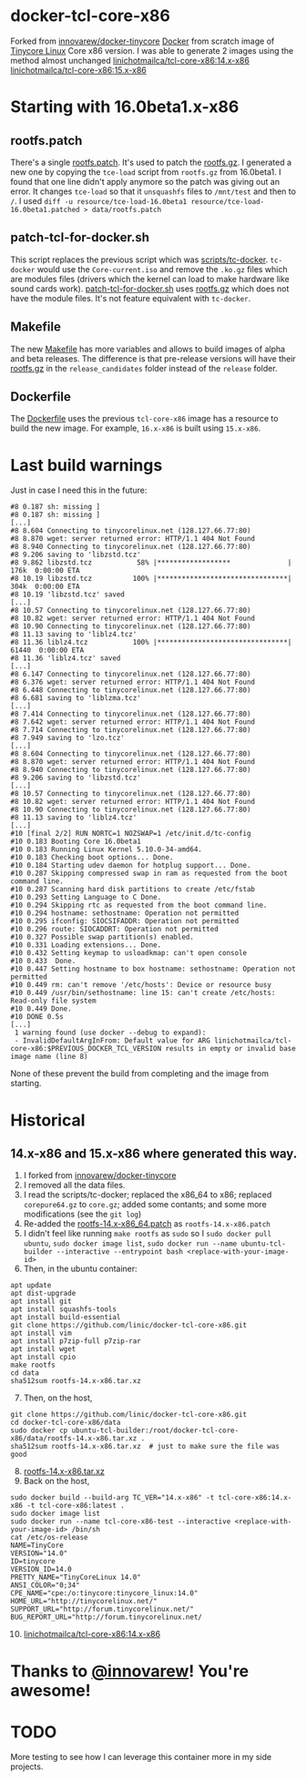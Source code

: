 # docker-tcl-core-x86

Forked from [innovarew/docker-tinycore](https://github.com/innovarew/docker-tinycore/tree/main)
[Docker](https://www.docker.com) from scratch image of [Tinycore Linux](http://www.tinycorelinux.net) Core x86 version.
I was able to generate 2 images using the method almost unchanged
[linichotmailca/tcl-core-x86:14.x-x86](https://hub.docker.com/layers/linichotmailca/tcl-core-x86/14.x-x86/images/sha256-91db888ce3030f8d481cfc645b8166412ef5a74ff7c16fdbc9fa55df431737a0?context=repo)
[linichotmailca/tcl-core-x86:15.x-x86](https://hub.docker.com/layers/linichotmailca/tcl-core-x86/15.x-x86/images/sha256-eb68d3fa1ea004cd18cf7c7b0be9b86860d6293392c4c7da0208592593cab53e)

# Starting with 16.0beta1.x-x86

## rootfs.patch
There's a single [rootfs.patch](./rootfs.patch). It's used to patch the [rootfs.gz](http://repo.tinycorelinux.net/16.x/x86/release_candidates/distribution_files/).
I generated a new one by copying the `tce-load` script from `rootfs.gz` from 16.0beta1. I found that one line didn't apply anymore so the patch was giving out an error.
It changes `tce-load` so that it `unsquashfs` files to `/mnt/test` and then to `/`. I used `diff -u resource/tce-load-16.0beta1 resource/tce-load-16.0beta1.patched > data/rootfs.patch`

## patch-tcl-for-docker.sh
This script replaces the previous script which was [scripts/tc-docker](https://github.com/innovarew/docker-tinycore/blob/main/scripts/tc-docker).
`tc-docker` would use the `Core-current.iso` and remove the `.ko.gz` files which are
modules files (drivers which the kernel can load to make hardware like sound cards work). [patch-tcl-for-docker.sh](./tools/patch-tcl-for-docker.sh) uses
[rootfs.gz](http://repo.tinycorelinux.net/16.x/x86/release_candidates/distribution_files/) which does not have the module files. It's not feature equivalent
with `tc-docker`.

## Makefile
The new [Makefile](./Makefile) has more variables and allows to build images of alpha and beta releases. The difference is that pre-release versions will
have their [rootfs.gz](http://repo.tinycorelinux.net/16.x/x86/release_candidates/distribution_files/) in the `release_candidates` folder instead of the
`release` folder.

## Dockerfile
The [Dockerfile](./Dockerfile) uses the previous `tcl-core-x86` image has a resource to build the new image. For example, `16.x-x86` is built using
`15.x-x86`.

# Last build warnings
Just in case I need this in the future:
```
#8 0.187 sh: missing ]
#8 0.187 sh: missing ]
[...]
#8 8.604 Connecting to tinycorelinux.net (128.127.66.77:80)
#8 8.870 wget: server returned error: HTTP/1.1 404 Not Found
#8 8.940 Connecting to tinycorelinux.net (128.127.66.77:80)
#8 9.206 saving to 'libzstd.tcz'
#8 9.862 libzstd.tcz           58% |******************              |  176k  0:00:00 ETA
#8 10.19 libzstd.tcz          100% |********************************|  304k  0:00:00 ETA
#8 10.19 'libzstd.tcz' saved
[...]
#8 10.57 Connecting to tinycorelinux.net (128.127.66.77:80)
#8 10.82 wget: server returned error: HTTP/1.1 404 Not Found
#8 10.90 Connecting to tinycorelinux.net (128.127.66.77:80)
#8 11.13 saving to 'liblz4.tcz'
#8 11.36 liblz4.tcz           100% |********************************| 61440  0:00:00 ETA
#8 11.36 'liblz4.tcz' saved
[...]
#8 6.147 Connecting to tinycorelinux.net (128.127.66.77:80)
#8 6.376 wget: server returned error: HTTP/1.1 404 Not Found
#8 6.448 Connecting to tinycorelinux.net (128.127.66.77:80)
#8 6.681 saving to 'liblzma.tcz'
[...]
#8 7.414 Connecting to tinycorelinux.net (128.127.66.77:80)
#8 7.642 wget: server returned error: HTTP/1.1 404 Not Found
#8 7.714 Connecting to tinycorelinux.net (128.127.66.77:80)
#8 7.949 saving to 'lzo.tcz'
[...]
#8 8.604 Connecting to tinycorelinux.net (128.127.66.77:80)
#8 8.870 wget: server returned error: HTTP/1.1 404 Not Found
#8 8.940 Connecting to tinycorelinux.net (128.127.66.77:80)
#8 9.206 saving to 'libzstd.tcz'
[...]
#8 10.57 Connecting to tinycorelinux.net (128.127.66.77:80)
#8 10.82 wget: server returned error: HTTP/1.1 404 Not Found
#8 10.90 Connecting to tinycorelinux.net (128.127.66.77:80)
#8 11.13 saving to 'liblz4.tcz'
[...]
#10 [final 2/2] RUN NORTC=1 NOZSWAP=1 /etc/init.d/tc-config
#10 0.183 Booting Core 16.0beta1 
#10 0.183 Running Linux Kernel 5.10.0-34-amd64.
#10 0.183 Checking boot options... Done.
#10 0.184 Starting udev daemon for hotplug support... Done.
#10 0.287 Skipping compressed swap in ram as requested from the boot command line.
#10 0.287 Scanning hard disk partitions to create /etc/fstab 
#10 0.293 Setting Language to C Done.
#10 0.294 Skipping rtc as requested from the boot command line.
#10 0.294 hostname: sethostname: Operation not permitted
#10 0.295 ifconfig: SIOCSIFADDR: Operation not permitted
#10 0.296 route: SIOCADDRT: Operation not permitted
#10 0.327 Possible swap partition(s) enabled.
#10 0.331 Loading extensions... Done.
#10 0.432 Setting keymap to usloadkmap: can't open console
#10 0.433  Done.
#10 0.447 Setting hostname to box hostname: sethostname: Operation not permitted
#10 0.449 rm: can't remove '/etc/hosts': Device or resource busy
#10 0.449 /usr/bin/sethostname: line 15: can't create /etc/hosts: Read-only file system
#10 0.449 Done.
#10 DONE 0.5s
[...]
 1 warning found (use docker --debug to expand):
 - InvalidDefaultArgInFrom: Default value for ARG linichotmailca/tcl-core-x86:$PREVIOUS_DOCKER_TCL_VERSION results in empty or invalid base image name (line 8)
```
None of these prevent the build from completing and the image from starting.

# Historical
## 14.x-x86 and 15.x-x86 where generated this way.

1. I forked from [innovarew/docker-tinycore](https://github.com/innovarew/docker-tinycore/tree/main)
2. I removed all the data files.
3. I read the scripts/tc-docker; replaced the x86_64 to x86; replaced `corepure64.gz` to `core.gz`; added some contants; and some more modifications (see the `git log`)
4. Re-added the [rootfs-14.x-x86_64.patch](https://github.com/innovarew/docker-tinycore/blob/main/data/rootfs-14.x-x86_64.patch) as `rootfs-14.x-x86.patch`
5. I didn't feel like running `make rootfs` as `sudo` so I `sudo docker pull ubuntu`, `sudo docker image list`, `sudo docker run --name ubuntu-tcl-builder --interactive --entrypoint bash <replace-with-your-image-id>`
6. Then, in the ubuntu container:
```
apt update
apt dist-upgrade
apt install git
apt install squashfs-tools
apt install build-essential
git clone https://github.com/linic/docker-tcl-core-x86.git
apt install vim
apt install p7zip-full p7zip-rar
apt install wget
apt install cpio
make rootfs
cd data
sha512sum rootfs-14.x-x86.tar.xz
```
7. Then, on the host, 
```
git clone https://github.com/linic/docker-tcl-core-x86.git
cd docker-tcl-core-x86/data
sudo docker cp ubuntu-tcl-builder:/root/docker-tcl-core-x86/data/rootfs-14.x-x86.tar.xz .
sha512sum rootfs-14.x-x86.tar.xz  # just to make sure the file was good
```
8. [rootfs-14.x-x86.tar.xz](https://github.com/linic/docker-tcl-core-x86/blob/9dcce198e2c94b638092a57d048540a72ae0444a/data/rootfs-14.x-x86.tar.xz)
9. Back on the host, 
```
sudo docker build --build-arg TC_VER="14.x-x86" -t tcl-core-x86:14.x-x86 -t tcl-core-x86:latest .
sudo docker image list
sudo docker run --name tcl-core-x86-test --interactive <replace-with-your-image-id> /bin/sh 
cat /etc/os-release 
NAME=TinyCore
VERSION="14.0"
ID=tinycore
VERSION_ID=14.0
PRETTY_NAME="TinyCoreLinux 14.0"
ANSI_COLOR="0;34"
CPE_NAME="cpe:/o:tinycore:tinycore_linux:14.0"
HOME_URL="http://tinycorelinux.net/"
SUPPORT_URL="http://forum.tinycorelinux.net/"
BUG_REPORT_URL="http://forum.tinycorelinux.net/
```
10. [linichotmailca/tcl-core-x86:14.x-x86](https://hub.docker.com/layers/linichotmailca/tcl-core-x86/14.x-x86/images/sha256-91db888ce3030f8d481cfc645b8166412ef5a74ff7c16fdbc9fa55df431737a0?context=repo)

# Thanks to [@innovarew](https://github.com/innovarew)! You're awesome!

# TODO

More testing to see how I can leverage this container more in my side projects.

